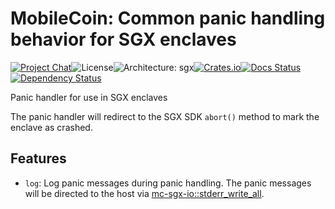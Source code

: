 # MobileCoin: Common panic handling behavior for SGX enclaves

[![Project Chat][chat-image]][chat-link]<!--
-->![License][license-image]<!--
-->![Architecture: sgx][arch-image]<!--
-->[![Crates.io][crate-image]][crate-link]<!--
-->[![Docs Status][docs-image]][docs-link]<!--
-->[![Dependency Status][deps-image]][deps-link]

Panic handler for use in SGX enclaves

The panic handler will redirect to the SGX SDK `abort()` method to mark the
enclave as crashed.

## Features

- `log`: Log panic messages during panic handling. The panic messages will be
directed to the host via
[mc-sgx-io::stderr_write_all](https://docs.rs/mc-sgx-io/latest/mc_sgx_io/fn.stderr_write_all.html).

[chat-image]: https://img.shields.io/discord/844353360348971068?style=flat-square
[chat-link]: https://discord.gg/mobilecoin
[license-image]: https://img.shields.io/crates/l/mc-sgx-panic?style=flat-square
[arch-image]: https://img.shields.io/badge/arch-sgx-red?style=flat-square
[crate-image]: https://img.shields.io/crates/v/mc-sgx-panic.svg?style=flat-square
[crate-link]: https://crates.io/crates/mc-sgx-panic
[docs-image]: https://img.shields.io/docsrs/mc-sgx-panic?style=flat-square
[docs-link]: https://docs.rs/crate/mc-sgx-panic
[deps-image]: https://deps.rs/crate/mc-sgx-panic/0.1.0/status.svg?style=flat-square
[deps-link]: https://deps.rs/crate/mc-sgx-panic/0.1.0
